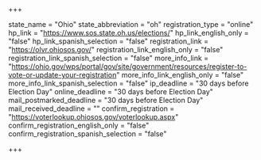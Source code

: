 +++

state_name = "Ohio"
state_abbreviation = "oh"
registration_type = "online"
hp_link = "https://www.sos.state.oh.us/elections/"
hp_link_english_only = "false"
hp_link_spanish_selection = "false"
registration_link = "https://olvr.ohiosos.gov/"
registration_link_english_only = "false"
registration_link_spanish_selection = "false"
more_info_link = "https://ohio.gov/wps/portal/gov/site/government/resources/register-to-vote-or-update-your-registration"
more_info_link_english_only = "false"
more_info_link_spanish_selection = "false"
ip_deadline = "30 days before Election Day"
online_deadline = "30 days before Election Day"
mail_postmarked_deadline = "30 days before Election Day"
mail_received_deadline = ""
confirm_registration = "https://voterlookup.ohiosos.gov/voterlookup.aspx"
confirm_registration_english_only = "false"
confirm_registration_spanish_selection = "false"

+++